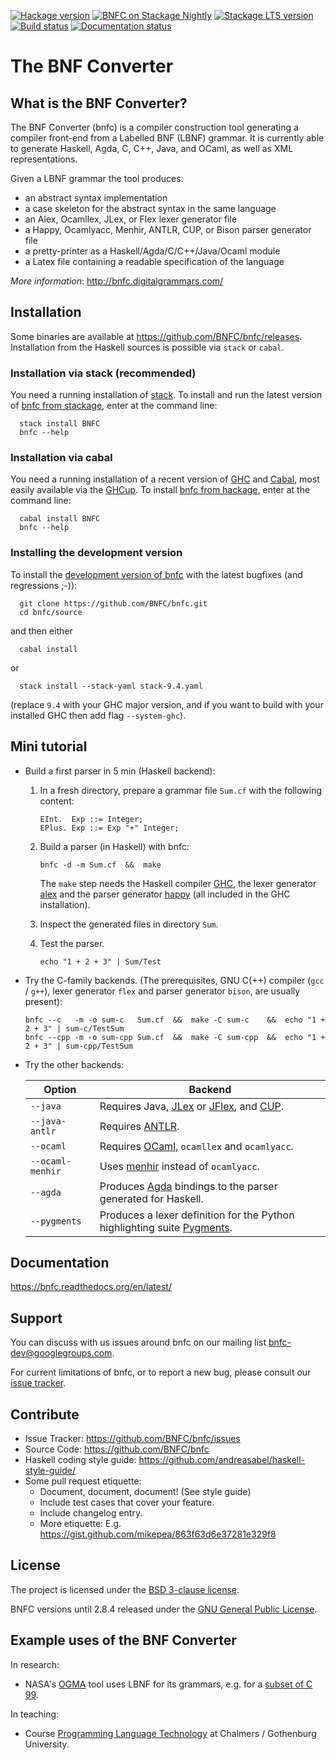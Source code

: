 [![Hackage version](https://img.shields.io/hackage/v/BNFC.svg?label=Hackage)](http://hackage.haskell.org/package/BNFC) <!-- [![Hackage CI](https://matrix.hackage.haskell.org/api/v2/packages/BNFC/badge)](https://matrix.hackage.haskell.org/package/BNFC) -->
[![BNFC on Stackage Nightly](https://stackage.org/package/BNFC/badge/nightly)](https://stackage.org/nightly/package/BNFC)
[![Stackage LTS version](https://www.stackage.org/package/BNFC/badge/lts?label=Stackage)](https://www.stackage.org/package/BNFC)
[![Build status](https://github.com/BNFC/bnfc/workflows/Haskell-CI/badge.svg)](https://github.com/BNFC/bnfc/actions)
[![Documentation status](https://readthedocs.org/projects/bnfc/badge/?version=latest)](http://bnfc.readthedocs.io/en/latest/?badge=latest)

The BNF Converter
=================

What is the BNF Converter?
--------------------------

The BNF Converter (bnfc) is a compiler construction tool generating a compiler
front-end from a Labelled BNF (LBNF) grammar. It is currently able to generate Haskell,
Agda, C, C++, Java, and OCaml, as well as XML representations.

Given a LBNF grammar the tool produces:
- an abstract syntax implementation
- a case skeleton for the abstract syntax in the same language
- an Alex, Ocamllex, JLex, or Flex lexer generator file
- a Happy, Ocamlyacc, Menhir, ANTLR, CUP, or Bison parser generator file
- a pretty-printer as a Haskell/Agda/C/C++/Java/Ocaml module
- a Latex file containing a readable specification of the language

*More information*: http://bnfc.digitalgrammars.com/

Installation
------------

Some binaries are available at https://github.com/BNFC/bnfc/releases.
Installation from the Haskell sources is possible via `stack` or `cabal`.

### Installation via stack (recommended)

You need a running installation of
[stack](https://docs.haskellstack.org/en/stable/install_and_upgrade/).
To install and run the latest version of
[bnfc from stackage](https://www.stackage.org/package/BNFC),
enter at the command line:

```
  stack install BNFC
  bnfc --help
```

### Installation via cabal

You need a running installation of a recent version of
[GHC](https://www.haskell.org/ghc/) and
[Cabal](https://www.haskell.org/cabal/), most easily available via the
[GHCup](https://www.haskell.org/ghcup/).  To install
[bnfc from hackage](https://hackage.haskell.org/package/BNFC),
enter at the command line:
```
  cabal install BNFC
  bnfc --help
```

### Installing the development version

To install the
[development version of bnfc](https://github.com/BNFC/bnfc)
with the latest bugfixes (and regressions ;-)):
```
  git clone https://github.com/BNFC/bnfc.git
  cd bnfc/source
```
and then either
```
  cabal install
```
or
```
  stack install --stack-yaml stack-9.4.yaml
```
(replace `9.4` with your GHC major version, and if you want to build with
your installed GHC then add flag `--system-ghc`).

Mini tutorial
-------------

- Build a first parser in 5 min (Haskell backend):

  1. In a fresh directory, prepare a grammar file `Sum.cf` with the following content:
     ```
     EInt.  Exp ::= Integer;
     EPlus. Exp ::= Exp "+" Integer;
     ```
  2. Build a parser (in Haskell) with bnfc:
     ```
     bnfc -d -m Sum.cf  &&  make
     ```
     The `make` step needs the Haskell compiler [GHC](https://www.haskell.org/ghc/), the lexer
     generator [alex](https://www.haskell.org/alex/) and the parser generator [happy](https://www.haskell.org/happy/) (all included in the GHC installation).

  3. Inspect the generated files in directory `Sum`.
  4. Test the parser.
     ```
     echo "1 + 2 + 3" | Sum/Test
     ```

- Try the C-family backends. (The prerequisites, GNU C(++) compiler
  (`gcc` / `g++`), lexer generator `flex` and parser generator `bison`,
  are usually present):
  ```
  bnfc --c   -m -o sum-c   Sum.cf  &&  make -C sum-c    &&  echo "1 + 2 + 3" | sum-c/TestSum
  bnfc --cpp -m -o sum-cpp Sum.cf  &&  make -C sum-cpp  &&  echo "1 + 2 + 3" | sum-cpp/TestSum
  ```

- Try the other backends:

  | Option  | Backend  |
  | --- | --- |
  | `--java` | Requires Java, [JLex](https://www.cs.princeton.edu/~appel/modern/java/JLex/) or [JFlex](https://jflex.de/), and [CUP](http://www2.cs.tum.edu/projects/cup/).|
  | `--java-antlr` | Requires [ANTLR](https://www.antlr.org/).|
  | `--ocaml` | Requires [OCaml](https://ocaml.org/), `ocamllex` and `ocamlyacc`.|
  | `--ocaml-menhir` | Uses [menhir](http://gallium.inria.fr/~fpottier/menhir/) instead of `ocamlyacc`.|
  | `--agda` | Produces [Agda](https://agda-lang.org) bindings to the parser generated for Haskell.|
  | `--pygments` | Produces a lexer definition for the Python highlighting suite [Pygments](https://pygments.org/).|

Documentation
-------------

https://bnfc.readthedocs.org/en/latest/

Support
-------

You can discuss with us issues around bnfc on our mailing list bnfc-dev@googlegroups.com.

For current limitations of bnfc, or to report a new bug, please consult our [issue tracker](https://github.com/BNFC/bnfc/issues).

Contribute
----------

- Issue Tracker: https://github.com/BNFC/bnfc/issues
- Source Code: https://github.com/BNFC/bnfc
- Haskell coding style guide: https://github.com/andreasabel/haskell-style-guide/
- Some pull request etiquette:
  * Document, document, document!  (See style guide)
  * Include test cases that cover your feature.
  * Include changelog entry.
  * More etiquette: E.g. https://gist.github.com/mikepea/863f63d6e37281e329f8

License
-------

The project is licensed under the [BSD 3-clause license](https://raw.githubusercontent.com/BNFC/bnfc/master/source/LICENSE).

BNFC versions until 2.8.4 released under the
[GNU General Public License](https://www.gnu.org/licenses/gpl-2.0.html).

Example uses of the BNF Converter
---------------------------------

In research:
- NASA's [OGMA](https://github.com/nasa/ogma) tool uses LBNF for its grammars, e.g. for a [subset of C 99](https://github.com/nasa/ogma/blob/49e78e4d6fa7558d09d36a284648087df48714e4/ogma-language-c/grammar/C.cf).

In teaching:
- Course [Programming Language Technology](http://www.cse.chalmers.se/edu/course/DAT151/) at Chalmers / Gothenburg University.
